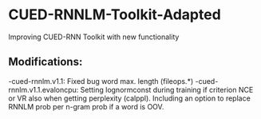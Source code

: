 # CUED-RNNLM-Toolkit-Adapted
Improving CUED-RNN Toolkit with new functionality

Modifications:
------------

-cued-rnnlm.v1.1: Fixed bug word max. length (fileops.*)
-cued-rnnlm.v1.1.evaloncpu: Setting lognormconst during training if criterion NCE or VR also when getting perplexity (calppl). Including an option to replace RNNLM prob per n-gram prob if a word is OOV.
